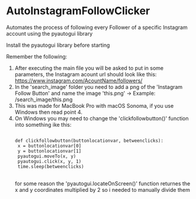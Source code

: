 # AutoInstagramFollowClicker
Automates the process of following every Follower of a specific Instagram account using the pyautogui library

Install the pyautogui library before starting

Remember the following:
1. After executing the main file you will be asked to put in some parameters, the Instagram acount url should look like this: https://www.instagram.com/AcountName/followers/
2. In the 'search_image' folder you need to add a png of the 'Instagram Follow Button' and name the image 'this.png' -> Example: /search_image/this.png
3. This was made for MacBook Pro with macOS Sonoma, if you use Windows then read point 4.
4. On Windows you may need to change the 'clickfollowbutton()' function into something ike this:
   <pre>
   <code class='language-python'>
   def clickfollowbutton(buttonlocationvar, betweenclicks):
    x = buttonlocationvar[0]
    y = buttonlocationvar[1]
    pyautogui.moveTo(x, y)
    pyautogui.click(x, y, 1)
    time.sleep(betweenclicks)
   </code>
   </pre>
   for some reason the 'pyautogui.locateOnScreen()' function returnes the x and y coordinates multiplied by 2 so i needed to manually divide them 
